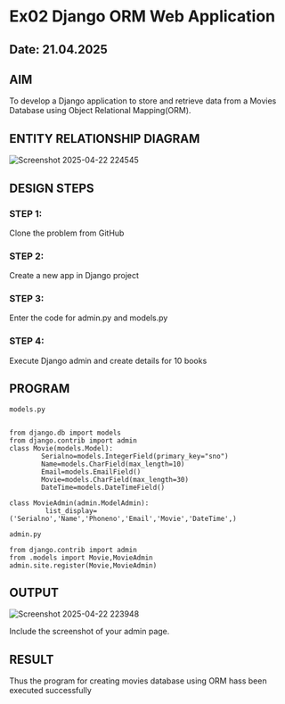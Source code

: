 # Ex02 Django ORM Web Application
## Date: 21.04.2025

## AIM
To develop a Django application to store and retrieve data from a Movies Database using Object Relational Mapping(ORM).

## ENTITY RELATIONSHIP DIAGRAM

![Screenshot 2025-04-22 224545](https://github.com/user-attachments/assets/63a7f16f-1230-45c6-a5ac-1a7cda1e3a2d)


## DESIGN STEPS

### STEP 1:
Clone the problem from GitHub

### STEP 2:
Create a new app in Django project

### STEP 3:
Enter the code for admin.py and models.py

### STEP 4:
Execute Django admin and create details for 10 books

## PROGRAM

```
models.py


from django.db import models
from django.contrib import admin
class Movie(models.Model):
        Serialno=models.IntegerField(primary_key="sno")
        Name=models.CharField(max_length=10)
        Email=models.EmailField()
        Movie=models.CharField(max_length=30)
        DateTime=models.DateTimeField()
       
class MovieAdmin(admin.ModelAdmin):
         list_display=('Serialno','Name','Phoneno','Email','Movie','DateTime',)

admin.py

from django.contrib import admin
from .models import Movie,MovieAdmin
admin.site.register(Movie,MovieAdmin)
```


## OUTPUT
![Screenshot 2025-04-22 223948](https://github.com/user-attachments/assets/a469d706-f037-49f7-8a5b-ae4a15c192da)


Include the screenshot of your admin page.


## RESULT
Thus the program for creating movies database using ORM hass been executed successfully
